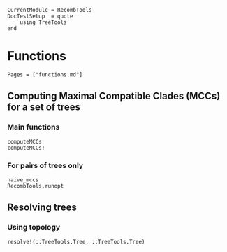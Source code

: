 ```@meta
CurrentModule = RecombTools
DocTestSetup  = quote
    using TreeTools
end	
```

# Functions

```@index
Pages = ["functions.md"]
```

## Computing Maximal Compatible Clades (MCCs) for a set of trees
### Main functions 
```@docs
computeMCCs
computeMCCs!
```

### For pairs of trees only
```@docs
naive_mccs
RecombTools.runopt
```

## Resolving trees
### Using topology
```@docs
resolve!(::TreeTools.Tree, ::TreeTools.Tree)
```